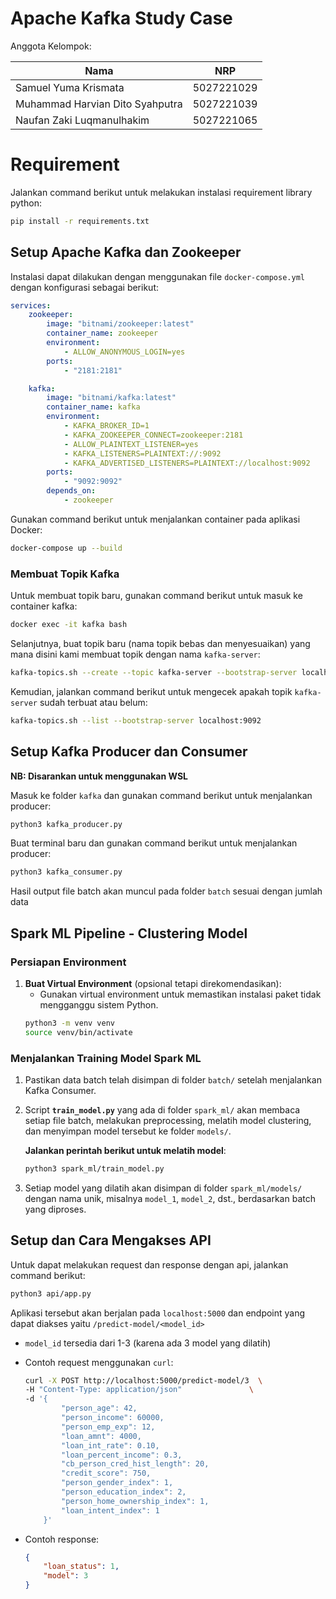 # Apache Kafka Study Case

Anggota Kelompok:

| Nama                            | NRP        |
| ------------------------------- | ---------- |
| Samuel Yuma Krismata            | 5027221029 |
| Muhammad Harvian Dito Syahputra | 5027221039 |
| Naufan Zaki Luqmanulhakim       | 5027221065 |

# Requirement

Jalankan command berikut untuk melakukan instalasi requirement library python:

```bash
pip install -r requirements.txt
```

## Setup Apache Kafka dan Zookeeper

Instalasi dapat dilakukan dengan menggunakan file `docker-compose.yml` dengan konfigurasi sebagai berikut:

```yaml
services:
    zookeeper:
        image: "bitnami/zookeeper:latest"
        container_name: zookeeper
        environment:
            - ALLOW_ANONYMOUS_LOGIN=yes
        ports:
            - "2181:2181"

    kafka:
        image: "bitnami/kafka:latest"
        container_name: kafka
        environment:
            - KAFKA_BROKER_ID=1
            - KAFKA_ZOOKEEPER_CONNECT=zookeeper:2181
            - ALLOW_PLAINTEXT_LISTENER=yes
            - KAFKA_LISTENERS=PLAINTEXT://:9092
            - KAFKA_ADVERTISED_LISTENERS=PLAINTEXT://localhost:9092
        ports:
            - "9092:9092"
        depends_on:
            - zookeeper
```

Gunakan command berikut untuk menjalankan container pada aplikasi Docker:

```bash
docker-compose up --build
```

### Membuat Topik Kafka

Untuk membuat topik baru, gunakan command berikut untuk masuk ke container kafka:

```bash
docker exec -it kafka bash
```

Selanjutnya, buat topik baru (nama topik bebas dan menyesuaikan) yang mana disini kami membuat topik dengan nama `kafka-server`:

```bash
kafka-topics.sh --create --topic kafka-server --bootstrap-server localhost:9092 --partitions 1 --replication-factor 1
```

Kemudian, jalankan command berikut untuk mengecek apakah topik `kafka-server` sudah terbuat atau belum:

```bash
kafka-topics.sh --list --bootstrap-server localhost:9092
```

## Setup Kafka Producer dan Consumer

**NB: Disarankan untuk menggunakan WSL**

Masuk ke folder `kafka` dan gunakan command berikut untuk menjalankan producer:

```bash
python3 kafka_producer.py
```

Buat terminal baru dan gunakan command berikut untuk menjalankan producer:

```bash
python3 kafka_consumer.py
```

Hasil output file batch akan muncul pada folder `batch` sesuai dengan jumlah data

## Spark ML Pipeline - Clustering Model

### Persiapan Environment

1. **Buat Virtual Environment** (opsional tetapi direkomendasikan):
    - Gunakan virtual environment untuk memastikan instalasi paket tidak mengganggu sistem Python.
    ```bash
    python3 -m venv venv
    source venv/bin/activate
    ```

### Menjalankan Training Model Spark ML

1. Pastikan data batch telah disimpan di folder `batch/` setelah menjalankan Kafka Consumer.
2. Script **`train_model.py`** yang ada di folder `spark_ml/` akan membaca setiap file batch, melakukan preprocessing, melatih model clustering, dan menyimpan model tersebut ke folder `models/`.

    **Jalankan perintah berikut untuk melatih model**:

    ```bash
    python3 spark_ml/train_model.py
    ```

3. Setiap model yang dilatih akan disimpan di folder `spark_ml/models/` dengan nama unik, misalnya `model_1`, `model_2`, dst., berdasarkan batch yang diproses.

## Setup dan Cara Mengakses API

Untuk dapat melakukan request dan response dengan api, jalankan command berikut:

```bash
python3 api/app.py
```

Aplikasi tersebut akan berjalan pada `localhost:5000` dan endpoint yang dapat diakses yaitu `/predict-model/<model_id>`

- `model_id` tersedia dari 1-3 (karena ada 3 model yang dilatih)

- Contoh request menggunakan `curl`:

	```bash
	curl -X POST http://localhost:5000/predict-model/3  \
	-H "Content-Type: application/json"               \
	-d '{
			"person_age": 42,
			"person_income": 60000,
			"person_emp_exp": 12,
			"loan_amnt": 4000,
			"loan_int_rate": 0.10,
			"loan_percent_income": 0.3,
			"cb_person_cred_hist_length": 20,
			"credit_score": 750,
			"person_gender_index": 1,
			"person_education_index": 2,
			"person_home_ownership_index": 1,
			"loan_intent_index": 1
		}'
	```

- Contoh response:

	```JSON
	{
		"loan_status": 1,
		"model": 3
	}
	```

